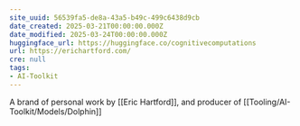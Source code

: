 ```yaml
---
site_uuid: 56539fa5-de8a-43a5-b49c-499c6438d9cb
date_created: 2025-03-21T00:00:00.000Z
date_modified: 2025-03-24T00:00:00.000Z
huggingface_url: https://huggingface.co/cognitivecomputations
url: https://erichartford.com/
cre: null
tags:
- AI-Toolkit
---
```



A brand of personal work by [[Eric Hartford]], and producer of [[Tooling/AI-Toolkit/Models/Dolphin]]

